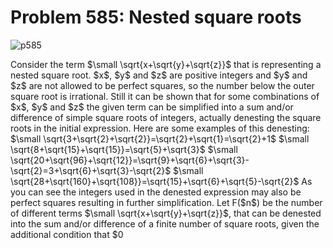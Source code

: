 # Problem 585: Nested square roots

![p585](img/585.gif)

Consider the term \$\\small \\sqrt{x+\\sqrt{y}+\\sqrt{z}}\$ that is
representing a nested square root. \$x\$, \$y\$ and \$z\$ are positive
integers and \$y\$ and \$z\$ are not allowed to be perfect squares, so
the number below the outer square root is irrational. Still it can be
shown that for some combinations of \$x\$, \$y\$ and \$z\$ the given
term can be simplified into a sum and/or difference of simple square
roots of integers, actually denesting the square roots in the initial
expression. Here are some examples of this denesting: \$\\small
\\sqrt{3+\\sqrt{2}+\\sqrt{2}}=\\sqrt{2}+\\sqrt{1}=\\sqrt{2}+1\$
\$\\small \\sqrt{8+\\sqrt{15}+\\sqrt{15}}=\\sqrt{5}+\\sqrt{3}\$
\$\\small
\\sqrt{20+\\sqrt{96}+\\sqrt{12}}=\\sqrt{9}+\\sqrt{6}+\\sqrt{3}-\\sqrt{2}=3+\\sqrt{6}+\\sqrt{3}-\\sqrt{2}\$
\$\\small
\\sqrt{28+\\sqrt{160}+\\sqrt{108}}=\\sqrt{15}+\\sqrt{6}+\\sqrt{5}-\\sqrt{2}\$
As you can see the integers used in the denested expression may also be
perfect squares resulting in further simplification. Let F(\$n\$) be the
number of different terms \$\\small \\sqrt{x+\\sqrt{y}+\\sqrt{z}}\$,
that can be denested into the sum and/or difference of a finite number
of square roots, given the additional condition that \$0